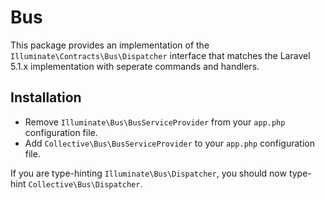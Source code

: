 # Bus

This package provides an implementation of the `Illuminate\Contracts\Bus\Dispatcher` interface that matches the Laravel 5.1.x implementation with seperate commands and handlers.

## Installation

- Remove `Illuminate\Bus\BusServiceProvider` from your `app.php` configuration file.
- Add `Collective\Bus\BusServiceProvider` to your `app.php` configuration file.

If you are type-hinting `Illuminate\Bus\Dispatcher`, you should now type-hint `Collective\Bus\Dispatcher`.
